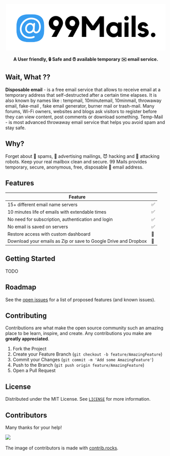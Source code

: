 <div align="center">
  <a href="https://github.com/mahdikhashan/99-minutes-emails">
    <img src="./assets/logo.png" alt="99Mails Logo" /></a>
  </hr>
    <p>
      <b>A User friendly, 🔒 Safe and ⏰ available temporary ✉️ email service.
      </b>
    </p>
</div>

## Wait, What ??

<b>Disposable email</b> - is a free email service that allows to receive email at a temporary address that self-destructed after a certain time elapses. It is also known by names like : tempmail, 10minutemail, 10minmail, throwaway email, fake-mail , fake email generator, burner mail or trash-mail. Many forums, Wi-Fi owners, websites and blogs ask visitors to register before they can view content, post comments or download something. Temp-Mail - is most advanced throwaway email service that helps you avoid spam and stay safe.

## Why?

Forget about 📩 spams, 📯 advertising mailings, 😈 hacking and 🤖 attacking robots. Keep your real mailbox clean and secure. 99 Mails provides temporary, secure, anonymous, free, disposable 📮 email address.

## Features

| Feature                                                         |     |
| --------------------------------------------------------------- | --- |
| 15+ different email name servers                                | ✅  |
| 10 minutes life of emails with extendable times                 | ✅  |
| No need for subscription, authentication and login              | ✅  |
| No email is saved on servers                                    | ✅  |
| Restore access with custom dashboard                            | 🔨  |
| Download your emails as Zip or save to Google Drive and Dropbox | 🔨  |

## Getting Started

TODO

## Roadmap

See the [open issues](https://github.com/jihchi/dify/issues) for a list of proposed features (and known issues).

## Contributing

Contributions are what make the open source community such an amazing place to be learn, inspire, and create. Any contributions you make are **greatly appreciated**.

1. Fork the Project
2. Create your Feature Branch (`git checkout -b feature/AmazingFeature`)
3. Commit your Changes (`git commit -m 'Add some AmazingFeature'`)
4. Push to the Branch (`git push origin feature/AmazingFeature`)
5. Open a Pull Request

## License

Distributed under the MIT License. See [`LICENSE`](./LICENSE.md) for more information.

## Contributors

Many thanks for your help!

<a href="https://github.com/jihchi/dify/graphs/contributors">
  <img src="https://contrib.rocks/image?repo=mahdikhashan/99-minutes-emails" />
</a>

The image of contributors is made with [contrib.rocks](https://contrib.rocks).
